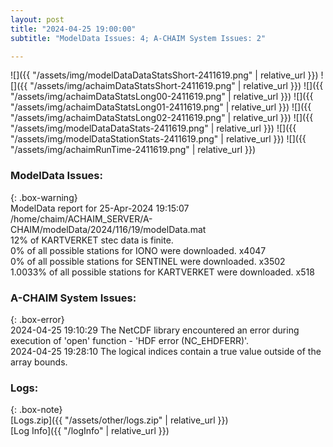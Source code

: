 ```yaml
---
layout: post
title: "2024-04-25 19:00:00"
subtitle: "ModelData Issues: 4; A-CHAIM System Issues: 2"

---
```


![]({{ "/assets/img/modelDataDataStatsShort-2411619.png" | relative_url }})
![]({{ "/assets/img/achaimDataStatsShort-2411619.png" | relative_url }})
![]({{ "/assets/img/achaimDataStatsLong00-2411619.png" | relative_url }})
![]({{ "/assets/img/achaimDataStatsLong01-2411619.png" | relative_url }})
![]({{ "/assets/img/achaimDataStatsLong02-2411619.png" | relative_url }})
![]({{ "/assets/img/modelDataDataStats-2411619.png" | relative_url }})
![]({{ "/assets/img/modelDataStationStats-2411619.png" | relative_url }})
![]({{ "/assets/img/achaimRunTime-2411619.png" | relative_url }})


### ModelData Issues:  
  
{: .box-warning}  
 ModelData report for 25-Apr-2024 19:15:07   
 /home/chaim/ACHAIM_SERVER/A-CHAIM/modelData/2024/116/19/modelData.mat   
 12% of KARTVERKET stec data is finite.   
 0% of all possible stations for IONO were downloaded. x4047   
 0% of all possible stations for SENTINEL were downloaded. x3502   
 1.0033% of all possible stations for KARTVERKET were downloaded. x518   
  
### A-CHAIM System Issues:  
  
{: .box-error}  
2024-04-25 19:10:29 The NetCDF library encountered an error during execution of 'open' function - 'HDF error (NC_EHDFERR)'.  
2024-04-25 19:28:10 The logical indices contain a true value outside of the array bounds.  

### Logs:  
  
{: .box-note}  
[Logs.zip]({{ "/assets/other/logs.zip" | relative_url }})  
[Log Info]({{ "/logInfo" | relative_url }})  
